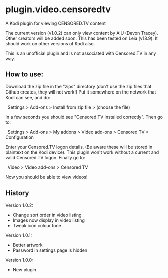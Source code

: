 # plugin.video.censoredtv
A Kodi plugin for viewing CENSORED.TV content

The current version (v1.0.2) can only view content by AIU (Devon Tracey). Other
creators will be added soon. This has been tested on Leia (v18.9). It should work on other versions of Kodi also.

This is an unofficial plugin and is not associated with Censored.TV in any way.

## How to use:

Download the zip file in the "zips" directory (don't use the zip files that Github
creates, they will not work!) Put it somewhere on the network that Kodi can see,
and do:

&ensp;Settings > Add-ons > Install from zip file > (choose the file)
  
In a few seconds you should see "Censored.TV installed correctly". Then go to:

&ensp;Settings > Add-ons > My addons > Video add-ons > Censored TV > Configuration
  
Enter your Censored.TV logon details. (Be aware these will be stored in plaintext
on the Kodi device). This plugin won't work without a current and valid Censored.TV
logon. Finally go to:

&ensp;Video > Video add-ons > Censored TV
  
Now you should be able to view videos!

## History

Version 1.0.2:
* Change sort order in video listing
* Images now display in video listing
* Tweak icon colour tone

Version 1.0.1:
* Better artwork
* Password in settings page is hidden

Version 1.0.0:
* New plugin
